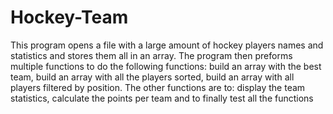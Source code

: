 # Hockey-Team

This program opens a file with a large amount of hockey players names and statistics and stores them all in an array.
The program then preforms multiple functions to do the following functions: build an array with the best team, build an array with all the players sorted, build an array with all players filtered by position.
The other functions are to: display the team statistics, calculate the points per team and to finally test all the functions
